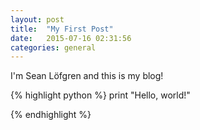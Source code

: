 ```yaml
---
layout: post
title:  "My First Post"
date:   2015-07-16 02:31:56
categories: general
---
```


I'm Sean Löfgren and this is my blog!

{% highlight python %}
print "Hello, world!"

{% endhighlight %}

